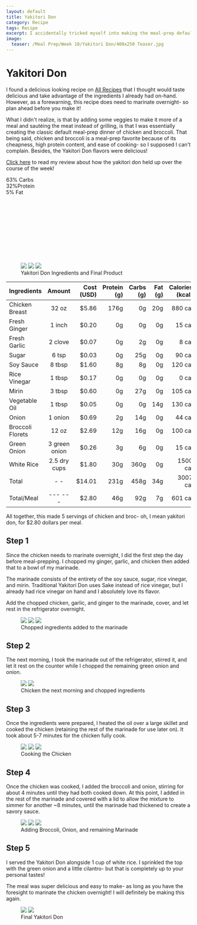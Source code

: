 ```yaml
---
layout: default
title: Yakitori Don
category: Recipe 
tags: Recipe
excerpt: I accidentally tricked myself into making the meal-prep default of chicken n' broc 
image:
  teaser: /Meal Prep/Week 10/Yakitori Don/400x250 Teaser.jpg
---
```


# Yakitori Don

I found a delicious looking recipe on <a href="http://allrecipes.com/recipe/27953/yakitori-don/" target="_blank">All Recipes</a> that I thought would taste delicious and take advantage of the ingredients I already had on-hand. However, as a forewarning, this recipe does need to marinate overnight- so plan ahead before you make it!

What I didn't realize, is that by adding some veggies to make it more of a meal and sautéing the meat instead of grilling, is that I was essentially creating the classic default meal-prep dinner of chicken and broccoli. That being said, chicken and broccoli is a meal-prep favorite because of its cheapness, high protein content, and ease of cooking- so I supposed I can't complain. Besides, the Yakitori Don flavors were delicious!

[Click here](http://underwriteyourlife.com/meal%20prep/Week-10-Evaluation/) to read my review about how the yakitori don held up over the course of the week!

<div class="c100 p63 big">
  <span>63% Carbs </span>
  <div class="slice">
    <div class="bar"></div>
    <div class="fill"></div>
  </div>
</div>

<div class="c100 p32 big">
  <span>32%Protein </span>
  <div class="slice">
    <div class="bar"></div>
    <div class="fill"></div>
  </div>
</div>

<div class="c100 p5 big">
  <span>5% Fat </span>
  <div class="slice">
    <div class="bar"></div>
    <div class="fill"></div>
  </div>
</div>

<br>
<br />
<br>
<br />
<br>
<br />
<br>
<br />
<br>
<br />

<figure class="third">
	<img src="{{ site.url }}/images/Meal Prep/Week 10/Yakitori Don/0 Ingredients.jpg">
	<img src="{{ site.url }}/images/Meal Prep/Week 10/Yakitori Don/0.5 Ingredients.jpg">
	<img src="{{ site.url }}/images/Meal Prep/Week 10/Yakitori Don/0.7 Final.jpg">
	<figcaption> Yakitori Don Ingredients and Final Product </figcaption>
</figure>

|	**Ingredients**	|	**Amount**		|	 **Cost (USD)** 	|	**Protein (g)**	|	**Carbs (g)**	|	**Fat (g)**	|	**Calories (kcal)**
|	:----------	|	:----------:		|	 ---------: 	|	 ---------: 	|	 ---------: 	|	 ---------: 	|	 ---------: 
|	Chicken Breast	|	32	oz	|	 $5.86 	|	176g	|	0g	|	20g	|	880 cal
|	Fresh Ginger	|	1	inch	|	 $0.20 	|	0g	|	0g	|	0g	|	15 cal
|	Fresh Garlic	|	2	clove	|	 $0.07 	|	0g	|	2g	|	0g	|	8 cal
|	Sugar	|	6	tsp	|	 $0.03 	|	0g	|	25g	|	0g	|	90 cal
|	Soy Sauce	|	8	tbsp	|	 $1.60 	|	8g	|	8g	|	0g	|	120 cal
|	Rice Vinegar	|	1	tbsp	|	 $0.17 	|	0g	|	0g	|	0g	|	0 cal
|	Mirin	|	3	tbsp	|	 $0.60 	|	0g	|	27g	|	0g	|	105 cal
|	Vegetable Oil	|	1	tbsp	|	 $0.05 	|	0g	|	0g	|	14g	|	130 cal
|	Onion	|	1	onion	|	 $0.69 	|	2g	|	14g	|	0g	|	44 cal
|	Broccoli Florets	|	12	oz	|	 $2.69 	|	12g	|	16g	|	0g	|	100 cal
|	Green Onion	|	3	green onion	|	 $0.26 	|	3g	|	6g	|	0g	|	15 cal
|	White Rice	|	2.5	dry cups	|	 $1.80 	|	30g	|	360g	|	0g	|	1500 cal
|	Total	|	-	-	|	 $14.01 	|	231g	|	458g	|	34g	|	3007 cal
|	Total/Meal	|	---	---	|	 $2.80 	|	46g	|	92g	|	7g	|	601 cal

All together, this made 5 servings of chicken and broc- oh, I mean yakitori don, for $2.80 dollars per meal. 

<h2> Step 1 </h2>

Since the chicken needs to marinate overnight, I did the first step the day before meal-prepping. I chopped my ginger, garlic, and chicken then added that to a bowl of my marinade. 

The marinade consists of the entirety of the soy sauce, sugar, rice vinegar, and mirin. Traditional Yakitori Don uses Sake instead of rice vinegar, but I already had rice vinegar on hand and I absolutely love its flavor. 

Add the chopped chicken, garlic, and ginger to the marinade, cover, and let rest in the refrigerator overnight. 

<figure class="third">
	<img src="{{ site.url }}/images/Meal Prep/Week 10/Yakitori Don/1 Chopped.jpg">
	<img src="{{ site.url }}/images/Meal Prep/Week 10/Yakitori Don/1.3 Mixed.jpg">
	<img src="{{ site.url }}/images/Meal Prep/Week 10/Yakitori Don/1.5 Resting.jpg">
	<figcaption> Chopped ingredients added to the marinade </figcaption>
</figure>
<h2> Step 2 </h2>

The next morning, I took the marinade out of the refrigerator, stirred it, and let it rest on the counter while I chopped the remaining green onion and onion. 

<figure class="half">
	<img src="{{ site.url }}/images/Meal Prep/Week 10/Yakitori Don/2 Rested.jpg">
	<img src="{{ site.url }}/images/Meal Prep/Week 10/Yakitori Don/2.5 Chopped.jpg">
	<figcaption> Chicken the next morning and chopped ingredients </figcaption>
</figure>
<h2> Step 3 </h2>

Once the ingredients were prepared, I heated the oil over a large skillet and cooked the chicken (retaining the rest of the marinade for use later on). It took about 5-7 minutes for the chicken fully cook. 

<figure class="third">
	<img src="{{ site.url }}/images/Meal Prep/Week 10/Yakitori Don/3 Oil.jpg">
	<img src="{{ site.url }}/images/Meal Prep/Week 10/Yakitori Don/3.3 Chicken.jpg">
	<img src="{{ site.url }}/images/Meal Prep/Week 10/Yakitori Don/3.5 Cooked.jpg">
	<figcaption> Cooking the Chicken </figcaption>
</figure>
<h2> Step 4 </h2>

Once the chicken was cooked, I added the broccoli and onion, stirring for about 4 minutes until they had both cooked down. At this point, I added in the rest of the marinade and covered with a lid to allow the mixture to simmer for another ~8 minutes, until the marinade had thickened to create a savory sauce. 

<figure class="third">
	<img src="{{ site.url }}/images/Meal Prep/Week 10/Yakitori Don/4 Broccoli.jpg">
	<img src="{{ site.url }}/images/Meal Prep/Week 10/Yakitori Don/4.3 Onion'.jpg">
	<img src="{{ site.url }}/images/Meal Prep/Week 10/Yakitori Don/4.5 More Sauce.jpg">
	<figcaption> Adding Broccoli, Onion, and remaining Marinade </figcaption>
</figure>
<h2> Step 5 </h2>

I served the Yakitori Don alongside 1 cup of white rice. I sprinkled the top with the green onion and a little cilantro- but that is completely up to your personal tastes!

The meal was super delicious and easy to make- as long as you have the foresight to marinate the chicken overnight! I will definitely be making this again. 


<figure class="half">
	<img src="{{ site.url }}/images/Meal Prep/Week 10/Yakitori Don/5 Finished.jpg">
	<img src="{{ site.url }}/images/Meal Prep/Week 10/Yakitori Don/5. Final.jpg">
	<figcaption> Final Yakitori Don </figcaption>
</figure>
